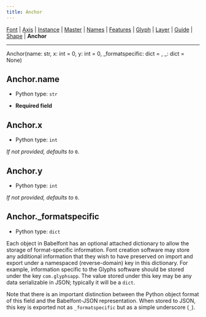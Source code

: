 ```yaml
---
title: Anchor
---
```


[Font](Font.md) | [Axis](Axis.md) | [Instance](Instance.md) | [Master](Master.md) | [Names](Names.md) | [Features](Features.md) | [Glyph](Glyph.md) | [Layer](Layer.md) | [Guide](Guide.md) | [Shape](Shape.md) | **Anchor**

---

Anchor(name: str, x: int = 0, y: int = 0, _formatspecific: dict = <factory>, _: dict = None)
## Anchor.name

* Python type: `str`

* **Required field**




## Anchor.x

* Python type: `int`


*If not provided, defaults to* `0`.


## Anchor.y

* Python type: `int`


*If not provided, defaults to* `0`.


## Anchor._formatspecific

* Python type: `dict`


Each object in Babelfont has an optional attached dictionary to allow the storage
of format-specific information. Font creation software may store any additional
information that they wish to have preserved on import and export under a
namespaced (reverse-domain) key in this dictionary. For example, information
specific to the Glyphs software should be stored under the key `com.glyphsapp`.
The value stored under this key may be any data serializable in JSON; typically
it will be a `dict`.

Note that there is an important distinction between the Python object format
of this field and the Babelfont-JSON representation. When stored to JSON, this key
is exported not as `_formatspecific` but as a simple underscore (`_`).



